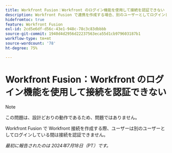 ```yaml
---
title: Workfront Fusion：Workfront のログイン機能を使用して接続を認証できない
description: Workfront Fusion で連携を作成する場合、別のユーザーとしてログインしている間は、連携を認証できません。
hidefromtoc: true
feature: Workfront Fusion
exl-id: 2cd5e6df-d56c-43e1-948c-78c3c83dbbbb
source-git-commit: 1940d4d2956d22237563eca55d1cb979603187b1
workflow-type: tm+mt
source-wordcount: '78'
ht-degree: 75%

---
```


# Workfront Fusion：Workfront のログイン機能を使用して接続を認証できない

>[!NOTE]
>
>この問題は、設計どおりの動作であるため、問題ではありません。

Workfront Fusion で Workfront 接続を作成する際、ユーザーは別のユーザーとしてログインしている間は接続を認証できません。

_最初に報告されたのは 2024年7月18日（PT）です。_

<!--CHECK ME - 1 VIEW APRIL-JUNE 2025-->

